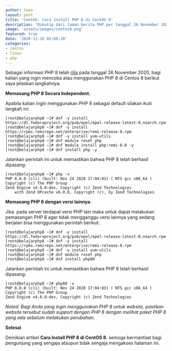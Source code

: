 ```yaml
---
author: leon
layout: post
title: 'CentOS: Cara Install PHP 8 di CentOS 8'
description: 'Dikutip dari laman berita PHP per tanggal 26 November 2020 PHP resmi merilis versi PHP 8 yang dapat Anda coba versi stabil 8.0.0'
image: 'assets/images/centos8.png'
featured: true
date: '2020-11-28 02:08:20'
categories:
- centos
- linux
- php
---
```


Sebagai informasi PHP 8 telah [rilis](https://www.php.net/archive/2020.php#2020-11-26-3) pada tanggal 26 November 2020, bagi kalian yang ingin mencoba atau menggunakan PHP 8 di Centos 8 berikut saya jelaskan langkahnya.

**Memasang PHP 8 Secara Independent.**

Apabila kalian ingin menggunakan PHP 8 sebagai default silakan ikuti langkah ini:

<!--kg-card-begin: markdown-->

    [root@belajarphp8 ~]# dnf -y install https://dl.fedoraproject.org/pub/epel/epel-release-latest-8.noarch.rpm
    [root@belajarphp8 ~]# dnf -y install https://rpms.remirepo.net/enterprise/remi-release-8.rpm
    [root@belajarphp8 ~]# dnf -y install yum-utils
    [root@belajarphp8 ~]# dnf module reset php
    [root@belajarphp8 ~]# dnf module install php:remi-8.0 -y
    [root@belajarphp8 ~]# dnf install php -y

<!--kg-card-end: markdown-->

Jalankan perintah ini untuk memastikan bahwa PHP 8 telah berhasil dipasang:

<!--kg-card-begin: markdown-->

    [root@belajarphp8 ~]# php -v
    PHP 8.0.0 (cli) (built: Nov 24 2020 17:04:03) ( NTS gcc x86_64 )
    Copyright (c) The PHP Group
    Zend Engine v4.0.0-dev, Copyright (c) Zend Technologies
        with Zend OPcache v8.0.0, Copyright (c), by Zend Technologies

<!--kg-card-end: markdown--><!--kg-card-begin: html--><script async src="https://pagead2.googlesyndication.com/pagead/js/adsbygoogle.js"></script><ins class="adsbygoogle" style="display:block; text-align:center;" data-ad-layout="in-article" data-ad-format="fluid" data-ad-client="ca-pub-1515372853161377" data-ad-slot="4684565489"></ins><script>
     (adsbygoogle = window.adsbygoogle || []).push({});
</script><!--kg-card-end: html-->

**Memasang PHP 8 dengan versi lainnya.**

Jika &nbsp;pada server terdapat versi PHP lain maka untuk dapat melakukan pemasangan PHP 8 agar tidak mengganggu versi lainnya yang sedang berjalan bisa menggunakan perintah berikut:

<!--kg-card-begin: markdown-->

    [root@belajarphp8 ~]# dnf -y install https://dl.fedoraproject.org/pub/epel/epel-release-latest-8.noarch.rpm
    [root@belajarphp8 ~]# dnf -y install https://rpms.remirepo.net/enterprise/remi-release-8.rpm
    [root@belajarphp8 ~]# dnf -y install yum-utils
    [root@belajarphp8 ~]# dnf module reset php
    [root@belajarphp8 ~]# dnf install php80

<!--kg-card-end: markdown-->

Jalankan perintah ini untuk memastikan bahwa PHP 8 telah berhasil dipasang:

<!--kg-card-begin: markdown-->

    [root@belajarphp8 ~]# php80 -v
    PHP 8.0.0 (cli) (built: Nov 24 2020 17:04:03) ( NTS gcc x86_64 )
    Copyright (c) The PHP Group
    Zend Engine v4.0.0-dev, Copyright (c) Zend Technologies

<!--kg-card-end: markdown-->

_Noted: Bagi Anda yang ingin menggunakan PHP 8 untuk website, pastikan website tersebut sudah support dengan PHP 8 dengan melihat paket PHP 8 yang ada sebelum melakukan perubahan._

**Selesai**

Demikian artikel **Cara Install PHP 8 di CentOS 8.** semoga bermanfaat bagi pengunjung yang sengaja ataupun tidak sengaja mengakses halaman ini.

